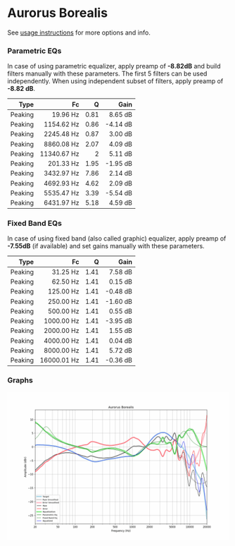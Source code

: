 # Aurorus Borealis
See [usage instructions](https://github.com/jaakkopasanen/AutoEq#usage) for more options and info.

### Parametric EQs
In case of using parametric equalizer, apply preamp of **-8.82dB** and build filters manually
with these parameters. The first 5 filters can be used independently.
When using independent subset of filters, apply preamp of **-8.82 dB**.

| Type    | Fc          |    Q | Gain     |
|--------:|------------:|-----:|---------:|
| Peaking | 19.96 Hz    | 0.81 | 8.65 dB  |
| Peaking | 1154.62 Hz  | 0.86 | -4.14 dB |
| Peaking | 2245.48 Hz  | 0.87 | 3.00 dB  |
| Peaking | 8860.08 Hz  | 2.07 | 4.09 dB  |
| Peaking | 11340.67 Hz | 2    | 5.11 dB  |
| Peaking | 201.33 Hz   | 1.95 | -1.95 dB |
| Peaking | 3432.97 Hz  | 7.86 | 2.14 dB  |
| Peaking | 4692.93 Hz  | 4.62 | 2.09 dB  |
| Peaking | 5535.47 Hz  | 3.39 | -5.54 dB |
| Peaking | 6431.97 Hz  | 5.18 | 4.59 dB  |

### Fixed Band EQs
In case of using fixed band (also called graphic) equalizer, apply preamp of **-7.55dB**
(if available) and set gains manually with these parameters.

| Type    | Fc          |    Q | Gain     |
|--------:|------------:|-----:|---------:|
| Peaking | 31.25 Hz    | 1.41 | 7.58 dB  |
| Peaking | 62.50 Hz    | 1.41 | 0.15 dB  |
| Peaking | 125.00 Hz   | 1.41 | -0.48 dB |
| Peaking | 250.00 Hz   | 1.41 | -1.60 dB |
| Peaking | 500.00 Hz   | 1.41 | 0.55 dB  |
| Peaking | 1000.00 Hz  | 1.41 | -3.95 dB |
| Peaking | 2000.00 Hz  | 1.41 | 1.55 dB  |
| Peaking | 4000.00 Hz  | 1.41 | 0.04 dB  |
| Peaking | 8000.00 Hz  | 1.41 | 5.72 dB  |
| Peaking | 16000.01 Hz | 1.41 | -0.36 dB |

### Graphs
![](./Aurorus%20Borealis.png)